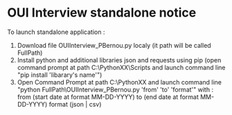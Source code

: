 # OUI Interview standalone notice

To launch standalone application :
1. Download file OUIInterview_PBernou.py localy (it path will be called FullPath)
2. Install python and additional libraries json and requests using pip (open command prompt at path C:\PythonXX\Scripts and launch command line "pip install 'libarary's name'")
3. Open Command Prompt at path C:\PythonXX and launch command line "python FullPath\OUIInterview_PBernou.py 'from' 'to' 'format'" with :
      from (start date at format MM-DD-YYYY)
      to (end date at format MM-DD-YYYY)
      format (json | csv)
